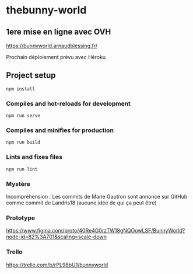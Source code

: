 # thebunny-world

## 1ere mise en ligne avec OVH

https://bunnyworld.arnaudblessing.fr/

Prochain déploiement prévu avec Héroku

## Project setup

```
npm install
```

### Compiles and hot-reloads for development

```
npm run serve
```

### Compiles and minifies for production

```
npm run build
```

### Lints and fixes files

```
npm run lint
```


### Mystère
Incompréhension : Les commits de Marie Gautron sont annoncé sur GitHub comme commit de Landris18 (aucune idée de qui ça peut être)

### Prototype 

https://www.figma.com/proto/40Re4G0rzTW18gNQOowLSF/BunnyWorld?node-id=82%3A701&scaling=scale-down

### Trello

https://trello.com/b/rPL98bU1/bunnyworld
